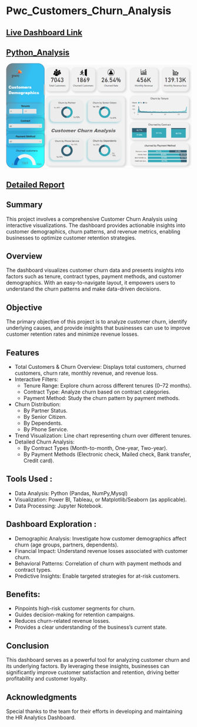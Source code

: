# Pwc_Customers_Churn_Analysis
## [Live Dashboard Link](https://app.powerbi.com/groups/me/reports/460b479d-6cb9-476f-be4b-e368466a0f77/f95d048b4012783430de?experience=power-bi)
## [Python_Analysis](https://github.com/Vishwastanwar/Telecom_Churn_Analysis/blob/main/Telecom_churn_analysis.ipynb)
![Churn Analysis](https://github.com/Vishwastanwar/Telecom_Churn_Analysis/blob/main/dashboard_image.png)

##                                                [Detailed Report](https://github.com/Vishwastanwar/Telecom_Churn_Analysis/blob/main/Report-.pdf)
## Summary
This project involves a comprehensive Customer Churn Analysis using interactive visualizations. The dashboard provides actionable insights into customer demographics, churn patterns, and revenue metrics, enabling businesses to optimize customer retention strategies.

## Overview
The dashboard visualizes customer churn data and presents insights into factors such as tenure, contract types, payment methods, and customer demographics. With an easy-to-navigate layout, it empowers users to understand the churn patterns and make data-driven decisions.

## Objective
The primary objective of this project is to analyze customer churn, identify underlying causes, and provide insights that businesses can use to improve customer retention rates and minimize revenue losses.

## Features
- Total Customers & Churn Overview: Displays total customers, churned customers, churn rate, monthly revenue, and revenue loss.
- Interactive Filters:
     - Tenure Range: Explore churn across different tenures (0–72 months).
     - Contract Type: Analyze churn based on contract categories.
     - Payment Method: Study the churn pattern by payment methods.
- Churn Distribution:
     - By Partner Status.
     - By Senior Citizen.
     - By Dependents.
     - By Phone Service.
- Trend Visualization: Line chart representing churn over different tenures.
- Detailed Churn Analysis:
     - By Contract Types (Month-to-month, One-year, Two-year).
     - By Payment Methods (Electronic check, Mailed check, Bank transfer, Credit card).
## Tools Used :
- Data Analysis: Python (Pandas, NumPy,Mysql)
- Visualization: Power BI, Tableau, or Matplotlib/Seaborn (as applicable).
- Data Processing: Jupyter Notebook.
## Dashboard Exploration :
- Demographic Analysis: Investigate how customer demographics affect churn (age groups, partners, dependents).
- Financial Impact: Understand revenue losses associated with customer churn.
- Behavioral Patterns: Correlation of churn with payment methods and contract types.
- Predictive Insights: Enable targeted strategies for at-risk customers.
## Benefits:
- Pinpoints high-risk customer segments for churn.
- Guides decision-making for retention campaigns.
- Reduces churn-related revenue losses.
- Provides a clear understanding of the business’s current state.
## Conclusion
This dashboard serves as a powerful tool for analyzing customer churn and its underlying factors. By leveraging these insights, businesses can significantly improve customer satisfaction and retention, driving better profitability and customer loyalty.

## Acknowledgments

Special thanks to the team for their efforts in developing and maintaining the HR Analytics Dashboard.

       
